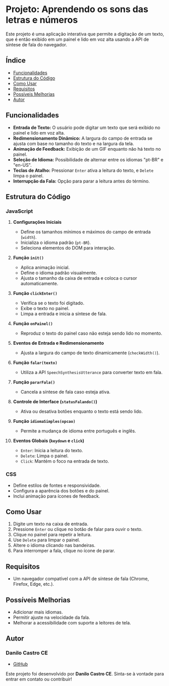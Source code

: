 # Projeto: Aprendendo os sons das letras e números

Este projeto é uma aplicação interativa que permite a digitação de um texto, que é então exibido em um painel e lido em voz alta usando a API de síntese de fala do navegador.

## Índice

- [Funcionalidades](#funcionalidades)
- [Estrutura do Código](#estrutura-do-código)
- [Como Usar](#como-usar)
- [Requisitos](#requisitos)
- [Possíveis Melhorias](#possíveis-melhorias)
- [Autor](#autor)

## Funcionalidades

- **Entrada de Texto:** O usuário pode digitar um texto que será exibido no painel e lido em voz alta.
- **Redimensionamento Dinâmico:** A largura do campo de entrada se ajusta com base no tamanho do texto e na largura da tela.
- **Animação de Feedback:** Exibição de um GIF enquanto não há texto no painel.
- **Seleção de Idioma:** Possibilidade de alternar entre os idiomas "pt-BR" e "en-US".
- **Teclas de Atalho:** Pressionar `Enter` ativa a leitura do texto, e `Delete` limpa o painel.
- **Interrupção da Fala:** Opção para parar a leitura antes do término.

## Estrutura do Código

### JavaScript

1. **Configurações Iniciais**
   - Define os tamanhos mínimos e máximos do campo de entrada (`width`).
   - Inicializa o idioma padrão (`pt-BR`).
   - Seleciona elementos do DOM para interação.

2. **Função `init()`**
   - Aplica animação inicial.
   - Define o idioma padrão visualmente.
   - Ajusta o tamanho da caixa de entrada e coloca o cursor automaticamente.

3. **Função `clickEnter()`**
   - Verifica se o texto foi digitado.
   - Exibe o texto no painel.
   - Limpa a entrada e inicia a síntese de fala.

4. **Função `onPainel()`**
   - Reproduz o texto do painel caso não esteja sendo lido no momento.

5. **Eventos de Entrada e Redimensionamento**
   - Ajusta a largura do campo de texto dinamicamente (`checkWidth()`).

6. **Função `falar(texto)`**
   - Utiliza a API `SpeechSynthesisUtterance` para converter texto em fala.

7. **Função `pararFala()`**
   - Cancela a síntese de fala caso esteja ativa.

8. **Controle de Interface (`statusFalando()`)**
   - Ativa ou desativa botões enquanto o texto está sendo lido.

9. **Função `idiomaSimples(opcao)`**
   - Permite a mudança de idioma entre português e inglês.

10. **Eventos Globais (`keydown` e `click`)**
    - `Enter`: Inicia a leitura do texto.
    - `Delete`: Limpa o painel.
    - `Click`: Mantém o foco na entrada de texto.

### CSS

- Define estilos de fontes e responsividade.
- Configura a aparência dos botões e do painel.
- Inclui animação para ícones de feedback.

## Como Usar

1. Digite um texto na caixa de entrada.
2. Pressione `Enter` ou clique no botão de falar para ouvir o texto.
3. Clique no painel para repetir a leitura.
4. Use `Delete` para limpar o painel.
5. Altere o idioma clicando nas bandeiras.
6. Para interromper a fala, clique no ícone de parar.

## Requisitos

- Um navegador compatível com a API de síntese de fala (Chrome, Firefox, Edge, etc.).

## Possíveis Melhorias

- Adicionar mais idiomas.
- Permitir ajuste na velocidade da fala.
- Melhorar a acessibilidade com suporte a leitores de tela.

## Autor

### Danilo Castro CE

- [GitHub](https://github.com/DaniloCastroCE)

Este projeto foi desenvolvido por **Danilo Castro CE**. Sinta-se à vontade para entrar em contato ou contribuir!

